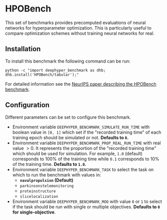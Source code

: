 # HPOBench

This set of benchmarks provides precomputed evaluations of neural networks for hyperparameter optimization. This is particularly useful to compare optimization schemes without training neural networks for real.

## Installation

To install this benchmark the following command can be run:

```console
python -c "import deephyper_benchmark as dhb; dhb.install('HPOBench/tabular');"
```

For detailed information see the [NeurIPS paper describing the HPOBench benchmark](https://datasets-benchmarks-proceedings.neurips.cc/paper/2021/hash/93db85ed909c13838ff95ccfa94cebd9-Abstract-round2.html).

## Configuration

Different parameters can be set to configure this benchmark.

- Environment variable `DEEPHYPER_BENCHMARK_SIMULATE_RUN_TIME` with boolean value in `[0, 1]` which set if the "recorded training time" of each training epoch should be simulated or not. **Defaults to `0`.**
- Environment variable `DEEPHYPER_BENCHMARK_PROP_REAL_RUN_TIME` with real value $> 0$. It represents the proportion of the "recorded training time" which should be used for simulation. For example, `1.0` (default) corresponds to 100% of the training time while `0.1` corresponds to 10% of the training time. **Defaults to `1.0`.**
- Environment variable `DEEPHYPER_BENCHMARK_TASK` to select the task on which to run the benchmark with values in:
    - **`navalpropulsion` (Default)**
    - `parkinsonstelemonitoring`
    - `proteinstructure`
    - `slicelocalization`
- Environment variable `DEEPHYPER_BENCHMARK_MOO` with value `0` or `1` to select if the task should be run with single or multiple objectives. **Defaults to `0` for single-objective**.